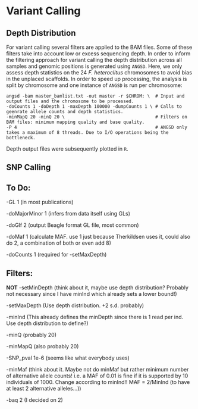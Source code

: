 # Variant Calling

## Depth Distribution

For variant calling several filters are applied to the BAM files. Some of these filters take into account low or excess sequencing depth.
In order to inform the filtering approach for variant calling the depth distribution across all samples and genomic positions is generated using `ANGSD`.
Here, we only assess depth statistics on the 24 *F. heteroclitus* chromosomes to avoid bias in the unplaced scaffolds.
In order to speed up processing, the analysis is split by chromosome and one instance of `ANGSD` is run per chromosome:
```
angsd -bam master_bamlist.txt -out master -r $CHROM: \  # Input and output files and the chromosome to be processed.
-doCounts 1 -doDepth 1 -maxDepth 100000 -dumpCounts 1 \ # Calls to geenrate allele counts and depth statistics.
-minMapQ 20 -minQ 20 \                                  # Filters on BAM files: minimum mapping quality and base quality.
-P 4                                                    # ANGSD only takes a maximum of 8 threads. Due to I/O operations being the bottleneck.
```
Depth output files were subsequently plotted in `R`.

## SNP Calling






## To Do:

-GL 1 (in most publications)

-doMajorMinor 1 (infers from data itself using GLs)

-doGlf 2 (output Beagle format GL file, most common)

-doMaf 1 (calculate MAF. use 1 just because Therkildsen uses it, could also do 2, a combination of both or even add 8)

-doCounts 1 (required for -setMaxDepth)

## Filters:

**NOT** -setMinDepth (think about it, maybe use depth distribution? Probably not necessary since I have minInd which already sets a lower bound!)

-setMaxDepth (Use depth distribution. +2 s.d. probably)

-minInd (This already defines the minDepth since there is 1 read per ind. Use depth distribution to define?)

-minQ (probably 20)

-minMapQ (also probably 20)

-SNP_pval 1e-6 (seems like what everybody uses)

-minMaf (think about it. Maybe not do minMaf but rather minimum number of alternative allele counts! i.e. a MAF of 0.01 is fine if it is supported by 10 individuals of 1000. Change according to minInd!! MAF = 2/MinInd (to have at least 2 alternative alleles...))

-baq 2 (I decided on 2)
